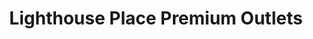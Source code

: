 ---
title: "Lighthouse Place Premium Outlets"
url: /michigan-city/lighthouse-place-premium-outlets/
shop: Einkaufszentrum
---
